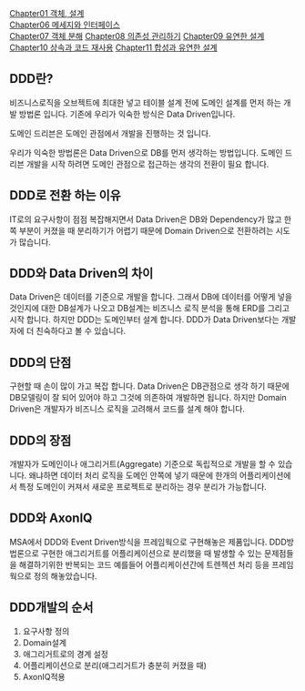 
[Chapter01 객체, 설계](readme-chapter01.md)  
[Chapter06 메세지와 인터페이스](readme-chapter06.md)  
[Chapter07 객체 분해](readme-chapter07.md)
[Chapter08 의존성 관리하기](readme-chapter08.md)
[Chapter09 유연한 설계](readme-chapter09.md)
[Chapter10 상속과 코드 재사용](readme-chapter10.md)
[Chapter11 합성과 유연한 설계](readme-chapter11.md)

## DDD란?
비즈니스로직을 오브젝트에 최대한 넣고 테이블 설계 전에 도메인 설계를 먼저 하는 개발 방법론 입니다. 기존에 우리가 익숙한 방식은 Data Driven입니다.

도메인 드리븐은 도메인 관점에서 개발을 진행하는 것 입니다. 

우리가 익숙한 방법론은 Data Driven으로 DB를 먼저 생각하는 방법입니다. 도메인 드리븐 개발을 시작 하려면 도메인 관점으로 접근하는 생각의 전환이 필요 합니다.

## DDD로 전환 하는 이유
IT로의 요구사항이 점점 복잡해지면서 Data Driven은 DB와 Dependency가 많고 한쪽 부분이 커졌을 때 분리하기가 어렵기 때문에 Domain Driven으로 전환하려는 시도가 많습니다.



## DDD와 Data Driven의 차이
Data Driven은 데이터를 기준으로 개발을 합니다. 그래서 DB에 데이터를 어떻게 넣을 것인지에 대한 DB설계가 나오고 DB설계는 비즈니스 로직 분석을 통해 ERD를 그리고 시작 합니다. 하지만 DDD는 도메인부터 설계 합니다. DDD가 Data Driven보다는 개발자에 더 친숙하다고 볼 수 있습니다.



## DDD의 단점
구현할 때 손이 많이 가고 복잡 합니다. Data Driven은 DB관점으로 생각 하기 때문에 DB모델링이 잘 되어 있어야 하고 그것에 의존하여 개발하면 됩니다. 하지만 Domain Driven은 개발자가 비즈니스 로직을 고려해서 코드를 설계 해야 합니다.



## DDD의 장점
개발자가 도메인이나 애그리거트(Aggregate) 기준으로 독립적으로 개발을 할 수 있습니다. 왜냐하면 데이터 처리 로직을 도메인 안쪽에 넣기 때문에 한개의 어플리케이션에서 특정 도메인이 커져서 새로운 프로젝트로 분리하는 경우 분리가 가능합니다.



## DDD와 AxonIQ
MSA에서 DDD와 Event Driven방식을 프레임웍으로 구현해놓은 제품입니다. DDD방법론으로 구현한 애그리거트를 어플리케이션으로 분리했을 때 발생할 수 있는 문제점들을 해결하기위한 반복되는 코드 예를들어 어플리케이션간에 트렌젝션 처리 등을 프레임웍으로 정의 해놓았습니다.



## DDD개발의 순서
1. 요구사항 정의
2. Domain설계
3. 애그리거트로의 경계 설정
4. 어플리케이션으로 분리(애그리거트가 충분히 커졌을 때)
5. AxonIQ적용

